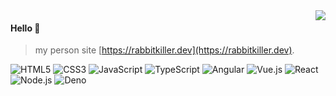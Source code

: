 <img align="right" src="https://github-readme-stats.vercel.app/api?username=rabbitkiller-dev&show_icons=true&icon_color=805AD5&text_color=718096&bg_color=ffffff&hide_title=true" />

#### Hello 👏

> my person site [https://rabbitkiller.dev](https://rabbitkiller.dev).  

![HTML5](https://img.shields.io/badge/-HTML5-%23E44D27?style=flat-square&logo=html5&logoColor=ffffff)
![CSS3](https://img.shields.io/badge/-CSS3-%231572B6?style=flat-square&logo=css3)
![JavaScript](https://img.shields.io/badge/-JavaScript-%23FFC107?style=flat-square&logo=javascript&logoColor=000000&labelColor=%23FFC107&color=%23FFC107)
![TypeScript](https://img.shields.io/badge/-TypeScript-%23282C34?style=flat-square&logo=TypeScript&logoColor=%231572B6&labelColor=%23282C34&color=%23282C34)
![Angular](https://img.shields.io/badge/-Angular-%231572B6?style=flat-square&logo=Angular&logoColor=red&labelColor=%23E44D27f)
![Vue.js](https://img.shields.io/badge/-Vue.js-%232c3e50?style=flat-square&logo=Vue.js)
![React](https://img.shields.io/badge/-React-%23282C34?style=flat-square&logo=react)
![Node.js](https://img.shields.io/badge/-Node.js-%23282C34?style=flat-square&logo=node.js)
![Deno](https://img.shields.io/badge/-Deno-%23282C34?style=flat-square&logo=deno)

